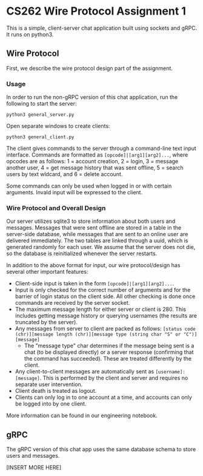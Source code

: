 # CS262 Wire Protocol Assignment 1

This is a simple, client-server chat application built using sockets and gRPC. It runs on python3. 

## Wire Protocol

First, we describe the wire protocol design part of the assignment. 

### Usage

In order to run the non-gRPC version of this chat application, run the following to start the server:

`python3 general_server.py`

Open separate windows to create clients:

`python3 general_client.py`

The client gives commands to the server through a command-line text input interface. Commands are formatted as `[opcode]|[arg1][arg2]...`, where opcodes are as follows: 1 = account creation, 2 = login, 3 = message another user, 4 = get message history that was sent offline, 5 = search users by text wldcard, and 6 = delete account.

Some commands can only be used when logged in or with certain arguments. Invald input will be expressed to the client.

### Wire Protocol and Overall Design

Our server utilizes sqlite3 to store information about both users and messages. Messages that were sent offline are stored in a table in the server-side database, while messages that are sent to an online user are delivered immediately. The two tables are linked through a uuid, which is generated randomly for each user. We assume that the server does not die, so the database is reinitialized whenever the server restarts.

In addition to the above format for input, our wire protocol/design has several other important features:

* Client-side input is taken in the form `[opcode]|[arg1][arg2]...`.
* Input is only checked for the correct number of arguments and for the barrier of login status on the client side. All other checking is done once commands are received by the server socket.
* The maximum message length for either server or client is 280. This includes getting message history or querying usernames (the results are truncated by the server).
* Any messages from server to client are packed as follows: `[status code (chr)][message length (chr)][message type (string char "S" or "C")][message]`
    * The "message type" char determines if the message being sent is a chat (to be displayed directly) or a server response (confirming that the command has succeeded). These are treated differently by the client.
* Any client-to-client messages are automatically sent as `[username]:[message]`. This is performed by the client and server and requires no separate user intervention.
* Client death is treated as logout.
* Clients can only log in to one account at a time, and accounts can only be logged into by one client.

More information can be found in our engineering notebook.

## gRPC

The gRPC version of this chat app uses the same database schema to store users and messages.

[INSERT MORE HERE]






